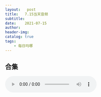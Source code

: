 ```yaml
---
layout:   post
title:   7.15当天音频
subtitle:  
date:    2021-07-15
author:   
header-img: 
catalog: true
tags:
    - 每日吗哪
---
```


## 合集

<p>
    <audio controls="">
    <source src="\music\合辑\21-07-15-7.15合集.mp3" type="audio/mpeg">7.15日合集
    </audio>
</p>

